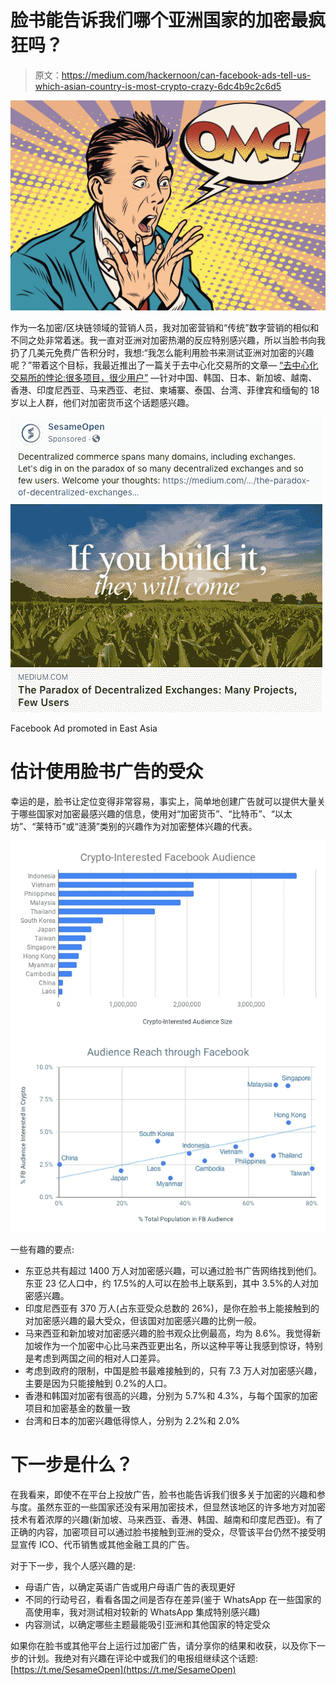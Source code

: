 # 脸书能告诉我们哪个亚洲国家的加密最疯狂吗？

> 原文：<https://medium.com/hackernoon/can-facebook-ads-tell-us-which-asian-country-is-most-crypto-crazy-6dc4b9c2c6d5>

![](img/3c400c48af245e6d8cc983c092e95c77.png)

作为一名加密/区块链领域的营销人员，我对加密营销和“传统”数字营销的相似和不同之处非常着迷。我一直对亚洲对加密热潮的反应特别感兴趣，所以当脸书向我扔了几美元免费广告积分时，我想:“我怎么能利用脸书来测试亚洲对加密的兴趣呢？”带着这个目标，我最近推出了一篇关于去中心化交易所的文章— [“去中心化交易所的悖论:很多项目，很少用户”](/sesameopen/the-paradox-of-decentralized-exchanges-many-projects-few-users-650b1b0c01c3) —针对中国、韩国、日本、新加坡、越南、香港、印度尼西亚、马来西亚、老挝、柬埔寨、泰国、台湾、菲律宾和缅甸的 18 岁以上人群，他们对加密货币这个话题感兴趣。

![](img/aa8c85bb268b955e24b1b384494f5123.png)

Facebook Ad promoted in East Asia

# **估计使用脸书广告的受众**

幸运的是，脸书让定位变得非常容易，事实上，简单地创建广告就可以提供大量关于哪些国家对加密最感兴趣的信息，使用对“加密货币”、“比特币”、“以太坊”、“莱特币”或“涟漪”类别的兴趣作为对加密整体兴趣的代表。

![](img/9d5bfeff58fffb55ad535cdf1154dca2.png)![](img/34d9882857a86faa8d8da19a7eb16523.png)

一些有趣的要点:

*   东亚总共有超过 1400 万人对加密感兴趣，可以通过脸书广告网络找到他们。东亚 23 亿人口中，约 17.5%的人可以在脸书上联系到，其中 3.5%的人对加密感兴趣。
*   印度尼西亚有 370 万人(占东亚受众总数的 26%)，是你在脸书上能接触到的对加密感兴趣的最大受众，但该国对加密感兴趣的比例一般。
*   马来西亚和新加坡对加密感兴趣的脸书观众比例最高，均为 8.6%。我觉得新加坡作为一个加密中心比马来西亚更出名，所以这种平等让我感到惊讶，特别是考虑到两国之间的相对人口差异。
*   考虑到政府的限制，中国是脸书最难接触到的，只有 7.3 万人对加密感兴趣，主要是因为只能接触到 0.2%的人口。
*   香港和韩国对加密有很高的兴趣，分别为 5.7%和 4.3%，与每个国家的加密项目和加密基金的数量一致
*   台湾和日本的加密兴趣低得惊人，分别为 2.2%和 2.0%

# **下一步是什么？**

在我看来，即使不在平台上投放广告，脸书也能告诉我们很多关于加密的兴趣和参与度。虽然东亚的一些国家还没有采用加密技术，但显然该地区的许多地方对加密技术有着浓厚的兴趣(新加坡、马来西亚、香港、韩国、越南和印度尼西亚)。有了正确的内容，加密项目可以通过脸书接触到亚洲的受众，尽管该平台仍然不接受明显宣传 ICO、代币销售或其他金融工具的广告。

对于下一步，我个人感兴趣的是:

*   母语广告，以确定英语广告或用户母语广告的表现更好
*   不同的行动号召，看看各国之间是否存在差异(鉴于 WhatsApp 在一些国家的高使用率，我对测试相对较新的 WhatsApp 集成特别感兴趣)
*   内容测试，以确定哪些主题最能吸引亚洲和其他国家的特定受众

如果你在脸书或其他平台上运行过加密广告，请分享你的结果和收获，以及你下一步的计划。我绝对有兴趣在评论中或我们的电报组继续这个话题:[https://t.me/SesameOpen](https://t.me/SesameOpen)